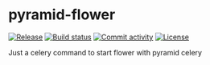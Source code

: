 # pyramid-flower

[![Release](https://img.shields.io/github/v/release/tomascorrea/pyramid-flower)](https://img.shields.io/github/v/release/tomascorrea/pyramid-flower)
[![Build status](https://img.shields.io/github/actions/workflow/status/tomascorrea/pyramid-flower/main.yml?branch=main)](https://github.com/tomascorrea/pyramid-flower/actions/workflows/main.yml?query=branch%3Amain)
[![Commit activity](https://img.shields.io/github/commit-activity/m/tomascorrea/pyramid-flower)](https://img.shields.io/github/commit-activity/m/tomascorrea/pyramid-flower)
[![License](https://img.shields.io/github/license/tomascorrea/pyramid-flower)](https://img.shields.io/github/license/tomascorrea/pyramid-flower)

Just a celery command to start flower with pyramid celery
